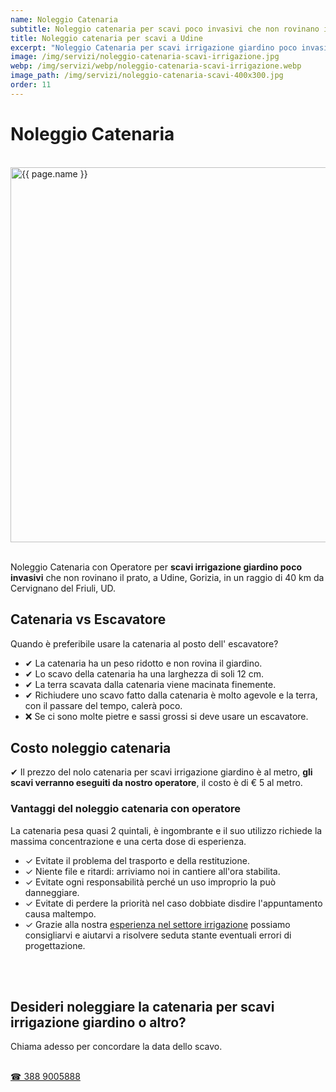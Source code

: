 ```yaml
---
name: Noleggio Catenaria
subtitle: Noleggio catenaria per scavi poco invasivi che non rovinano il prato.
title: Noleggio catenaria per scavi a Udine
excerpt: "Noleggio Catenaria per scavi irrigazione giardino poco invasivi senza rovinare il prato, Udine, Gorizia. Noleggio Catenaria scavi con Operatore, costo € 5/m."
image: /img/servizi/noleggio-catenaria-scavi-irrigazione.jpg
webp: /img/servizi/webp/noleggio-catenaria-scavi-irrigazione.webp
image_path: /img/servizi/noleggio-catenaria-scavi-400x300.jpg
order: 11
---
```

# Noleggio Catenaria

<br>
<div class="carousel">
<picture>
  <source srcset="{{ page.webp }}" type="image/webp">
  <source srcset="{{ page.image }}" type="image/jpeg">
  <img src="{{ page.image }}" width="800" height="600" alt="{{ page.name }}" title="{{ page.name }}"/>
</picture>
</div>
<br>

Noleggio Catenaria con Operatore per **scavi irrigazione giardino poco invasivi** che non rovinano il prato, a Udine, Gorizia, in un raggio di 40 km da Cervignano del Friuli, UD.

## Catenaria vs Escavatore

Quando è preferibile usare la catenaria al posto dell' escavatore?

- &#10004; La catenaria ha un peso ridotto e non rovina il giardino.
- &#10004; Lo scavo della catenaria ha una larghezza di soli 12 cm.
- &#10004; La terra scavata dalla catenaria viene macinata finemente.
- &#10004; Richiudere uno scavo fatto dalla catenaria è molto agevole e
la terra, con il passare del tempo, calerà poco.
- ❌ Se ci sono molte pietre e sassi grossi si deve usare un escavatore.

## Costo noleggio catenaria

&#10004; Il prezzo del nolo catenaria per scavi irrigazione giardino è al metro, **gli scavi verranno eseguiti da nostro operatore**, il costo è di € 5 al metro.

### Vantaggi del noleggio catenaria con operatore

La catenaria pesa quasi 2 quintali, è ingombrante e il suo utilizzo richiede la massima concentrazione e una certa dose di esperienza.

- &#10003; Evitate il problema del trasporto e della restituzione.
- &#10003; Niente file e ritardi: arriviamo noi in cantiere all'ora stabilita.
- &#10003; Evitate ogni responsabilità perché un uso improprio la può danneggiare.
- &#10003; Evitate di perdere la priorità nel caso dobbiate disdire l'appuntamento causa maltempo.
- &#10003; Grazie alla nostra [esperienza nel settore irrigazione](/prodotti/irrigazione-giardino/ "Potasiepe è installatore autorizzato di impianti di irrigazione giardino dei marchi più prestigiosi") possiamo consigliarvi e aiutarvi a risolvere seduta stante eventuali errori di progettazione.


<br><br>
<div class="text-center">
  <h2>Desideri noleggiare la catenaria per scavi irrigazione giardino o altro?</h2>
  <p>Chiama adesso per concordare la data dello scavo.</p>
  <br>
  <a title="Chiama adesso per concordare la data dello scavo" href="tel:+393889005888" class="button">&#9742; 388 9005888</a>
</div>
<br><br>
